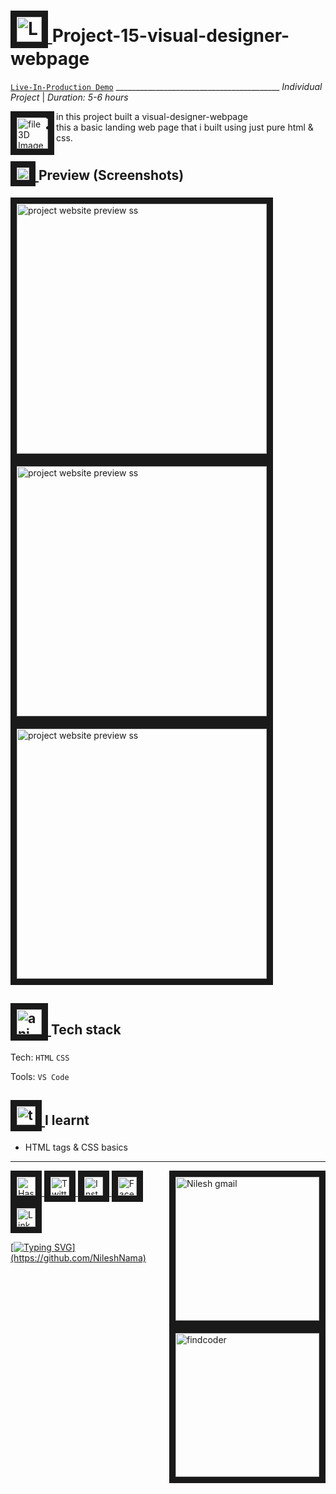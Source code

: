 <!-- Header Section -->

# <a href="https://github.com/NileshNama/Project-15-visual-designer-webpage" target="_blank"> <img src="https://user-images.githubusercontent.com/83578068/185099071-1dacfa46-a984-4cbb-8a2e-16960c5f9995.png" alt="Lamp 3D Image" width="40" border="10" /> </a> Project-15-visual-designer-webpage

[`Live-In-Production Demo`](https://project-15-visual-designer-webpage.netlify.app/) _________________________________________ *Individual Project* | *Duration: 5-6 hours*






<!-- About the Project Section -->

 <a href="https://github.com/NileshNama/Project-15-visual-designer-webpage" target="_blank" > <img align="left"  src="https://user-images.githubusercontent.com/83578068/185099164-b88af55f-ef6b-4ce4-8feb-46381779f04f.png"   alt=" file 3D Image" width="50" border="10"/> </a> 




<!-- ## About Project -->

  - in this project  built a visual-designer-webpage
  - this a basic landing web page that i built using just pure html & css.
  
  
  
  
  
  
  
 <!-- Preview of Project -->

## <a href="https://github.com/NileshNama/Project-15-visual-designer-webpage" target="_blank"> <img src="https://user-images.githubusercontent.com/83578068/185099256-c7ad64bb-0546-4cf9-a6ad-a110745ce406.png" alt="Arrows pic" width="20" border="10" /> </a> Preview (Screenshots) 

<!--Images + Link all of to the deployed website/Project site -->

<a href="https://project-15-visual-designer-webpage.netlify.app/" target="_blank"> <img src="https://user-images.githubusercontent.com/83578068/185326393-447cc542-220e-4212-8216-3517c989aa9d.png" alt="project website preview ss" width="400" border="10" /></a>
<a href="https://project-15-visual-designer-webpage.netlify.app/" target="_blank"> <img src="https://user-images.githubusercontent.com/83578068/185326622-b6f62234-77cd-4ec1-934b-a172c11902dd.png" alt="project website preview ss" width="400" border="10" /></a>
<a href="https://project-15-visual-designer-webpage.netlify.app/" target="_blank"> <img src="https://user-images.githubusercontent.com/83578068/185326733-e20b110f-0179-47c6-ba0e-a4e505628a2f.png" alt="project website preview ss" width="400" border="10" /></a>











<!--  Technology used section -->

##   <a href="https://github.com/NileshNama/Project-15-visual-designer-webpage" target="_blank"> <img src="https://user-images.githubusercontent.com/83578068/185102636-ad0639d7-8bb4-4529-bb92-bf6b81e7d100.png" alt="animation gif" width="40" border="10" /> </a> Tech stack


Tech: `HTML` `CSS`

Tools: `VS Code`






<!-- learning Section  -->

##  <a href="https://github.com/NileshNama/Project-15-visual-designer-webpage" target="_blank"> <img src="https://user-images.githubusercontent.com/83578068/185099385-899f7571-5682-4841-a218-c5704fcd1816.png" alt="tick box pic" width="30" border="10" /> </a> I learnt 

- HTML tags & CSS basics




---


<!-- Connect with me section by NileshNama  -->

<!-- Connect with me section by NileshNama  -->

<a href="https://github.com/NileshNama" target="_blank"> <img align="right" src="https://user-images.githubusercontent.com/83578068/182090326-c45aaf2e-9e8e-4037-a25d-812fdb6cf3f4.png" alt="Nilesh gmail" width="230" border="10"/> </a>

<a href="https://hashnode.com/@NileshNama" target="_blank"> <img  src="https://user-images.githubusercontent.com/83578068/182090131-0eb5011a-7611-45c7-8e3a-42416d7a3100.png" alt="HashNode" width="30" height="30" border="10"/> <a href="https://www.twitter.com/NileshNama1" target="_blank"> <img  src="https://user-images.githubusercontent.com/83578068/182090162-2185eaae-fa13-46e7-9234-35e9aaae4a90.png" alt="Twitter" width="30" height="30" border="10"/>
<a href="https://instagram.com/tsoneil" target="_blank"> <img  src="https://user-images.githubusercontent.com/83578068/182090113-295874ae-3dee-445c-831a-a42314543047.png" alt="Instagram" width="30" height="30" border="10"/>
<a href="https://www.facebook.com/nilesh.nama.1997" target="_blank"> <img  src="https://user-images.githubusercontent.com/83578068/182090072-f1ec00dd-05fa-46e5-92f9-6b91bda8cedf.png" alt="FaceBook" width="30" height="30" border="10"/> <a href="https://www.linkedin.com/in/nileshnama/" target="_blank"> <img src="https://user-images.githubusercontent.com/83578068/182090042-66a4d07a-19b3-4a0e-bb55-90433202f364.png" alt="LinkedIN" width="30" height="30" border="10"/> <a href="https://www.findcoder.io/u/nileshnama" target="_blank"> <img align="right" src="https://user-images.githubusercontent.com/83578068/182090364-301227da-69f6-45bd-b553-9bf2f1ddb345.png" alt="findcoder" width="230" border="10" />


<!-- moving text -->
[![Typing SVG](https://readme-typing-svg.herokuapp.com?color=FF6666&lines=thank+you+so+much+!;have+a+great+day+!)](https://github.com/NileshNama)


<!-- End of the File by NileshNama NileshNama and MIT Licensed-->
